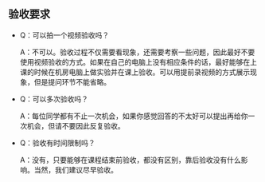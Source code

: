 ## 验收要求

* Q：可以拍一个视频验收吗？

    A：不可以。验收过程不仅需要看现象，还需要考察一些问题，因此最好不要使用视频验收的方式。如果在自己的电脑上没有相应条件的话，最好能够在上课的时候在机房电脑上做实验并在课上验收。可以用提前录视频的方式展示现象，但是提问环节不能省略。
    
* Q：可以多次验收吗？

    A：每位同学都有不止一次机会，如果你感觉回答的不太好可以提出再给你一次机会，但请不要因此反复验收。

* Q：验收有时间限制吗？

    A：没有，只要能够在课程结束前验收，都没有区别，靠后验收没有什么影响。当然，我们建议尽早验收。
